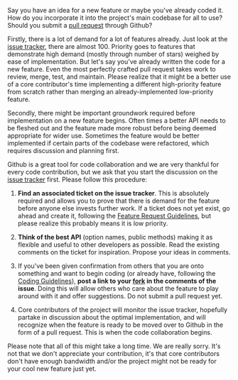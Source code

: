 Say you have an idea for a new feature or maybe you've already coded it. How do you incorporate it into the project's main codebase for all to use? Should you submit a [pull request] through Github?

Firstly, there is a lot of demand for a lot of features already. Just look at the [issue tracker][issue tracker features], there are almost 100. Priority goes to features that demonstrate high demand (mostly through number of stars) weighed by ease of implementation. But let's say you've already written the code for a new feature. Even the most perfectly crafted pull request takes work to review, merge, test, and maintain. Please realize that it might be a better use of a core contributor's time implementing a different high-priority feature from scratch rather than merging an already-implemented low-priority feature.

Secondly, there might be important groundwork required before implementation on a new feature begins. Often times a better API needs to be fleshed out and the feature made more robust before being deemed appropriate for wider use. Sometimes the feature would be better implemented if certain parts of the codebase were refactored, which requires discussion and planning first.

Github is a great tool for code collaboration and we are very thankful for every code contribution, but we ask that you start the discussion on the [issue tracker] first. Please follow this procedure:

1. **Find an associated ticket on the issue tracker**. This is absolutely required and allows you to prove that there is demand for the feature before anyone else invests further work. If a ticket does not yet exist, go ahead and create it, following the [Feature Request Guidelines], but please realize this probably means it is low priority.

2. **Think of the best API** (option names, public methods) making it as flexible and useful to other developers as possible. Read the existing comments on the ticket for inspiration. Propose your ideas in comments.

3. If you've been given confirmation from others that you are onto something and want to begin coding (or already have, following the [Coding Guidelines]), **post a link to your [fork] in the comments of the issue**. Doing this will allow others who care about the feature to play around with it and offer suggestions. Do not submit a pull request yet.

4. Core contributors of the project will monitor the issue tracker, hopefully partake in discussion about the optimal implementation, and will recognize when the feature is ready to be moved over to Github in the form of a pull request. This is when the code collaboration begins.

Please note that all of this might take a long time. We are really sorry. It's not that we don't appreciate your contribution, it's that core contributors don't have enough bandwidth and/or the project might not be ready for your cool new feature just yet.

[pull request]: https://help.github.com/articles/using-pull-requests
[fork]: https://help.github.com/articles/fork-a-repo
[issue tracker]: https://code.google.com/p/fullcalendar/issues/list
[issue tracker features]: https://code.google.com/p/fullcalendar/issues/list?can=2&q=type=Feature
[Coding Guidelines]: Contributing-Code
[Feature Request Guidelines]: Requesting-Features